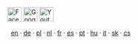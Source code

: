 <div class="pull-center">
  <a href="https://www.facebook.com/pages/Forexsrovnavaccz/1415896768627764" target="_blank"><img src="http://www.forexsrovnavac.cz/assets/img/social/fb.jpg" alt="Facebook" width="32" height="32" /></a>
  <a href="https://plus.google.com/b/102399851706317478440/102399851706317478440/about" target="_blank"><img src="http://www.forexsrovnavac.cz/assets/img/social/gplus.png" alt="Google+" width="32" height="32" /></a>
  <a href="https://www.youtube.com/channel/UC7QDVYExySk78S41Gg0Pc6A/feed" target="_blank"><img src="http://www.forexsrovnavac.cz/assets/img/social/youtube.png" alt="Youtube" width="32" height="32" /></a>
</div>

<i class="fa fa-language"></i>
 &nbsp; <a href="{{base-url}}en/">en</a>
 · <a href="{{base-url}}de/">de</a>
 · <a href="{{base-url}}pl/">pl</a>
 · <a href="{{base-url}}nl/">nl</a>
 · <a href="{{base-url}}fr/">fr</a>
 · <a href="{{base-url}}es/">es</a>
 · <a href="{{base-url}}pt/">pt</a>
 · <a href="{{base-url}}hu/">hu</a>
 · <a href="{{base-url}}it/">it</a>
 · <a href="{{base-url}}sk/">sk</a>
 · <a href="{{base-url}}">cs</a>

<script src="http://cdn.plus500.com/Media/mobile/embed.min.js" async data-endpoint="http://marketools.plus500.com/MobileWidget/GetMobileWidget?id=66349&tags=MobileWidg&pl=2&th=Light"></script>
